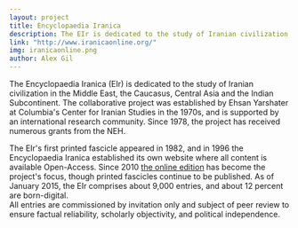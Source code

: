 ```yaml
---
layout: project
title: Encyclopaedia Iranica
description: The EIr is dedicated to the study of Iranian civilization in the Middle East, the Caucasus, Central Asia and the Indian Subcontinent.
link: "http://www.iranicaonline.org/"
img: iranicaonline.png
author: Alex Gil
---
```



The Encyclopaedia Iranica (EIr) is dedicated to the study of Iranian civilization in the Middle East, the Caucasus, Central Asia and the Indian Subcontinent.  The collaborative project was established by Ehsan Yarshater at Columbia's Center for Iranian Studies in the 1970s, and is supported by an international research community.  Since 1978, the project has received numerous grants from the NEH.
<div>
The EIr's first printed fascicle appeared in 1982, and in 1996 the Encyclopaedia Iranica established its own website where all content is available Open-Access.  Since 2010 <a href="http://www.iranicaonline.org">the online edition</a>
has become the project's focus, though printed fascicles continue to be published.  As of January 2015, the EIr comprises about 9,000 entries, and about 12 percent are born-digital.
<div>All entries are commissioned by invitation only and subject of peer review to ensure factual reliability, scholarly objectivity, and political independence.</div>
</div>